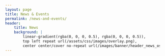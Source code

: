```yaml
---
layout: page
title: News & Events
permalink: /news-and-events/
header:
    title: News
    background: |
        linear-gradient(rgba(0, 0, 0, 0.5), rgba(0, 0, 0, 0.5)),
        top left repeat url(/assets/css/images/overlay.png),
        center center/cover no-repeat url(/images/banner/header_news_osu.jpg)
---
```


